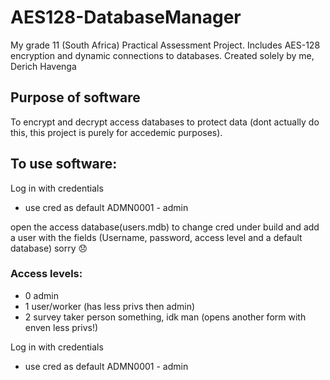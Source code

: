 # AES128-DatabaseManager
My grade 11 (South Africa) Practical Assessment Project. Includes AES-128 encryption and dynamic connections to databases. Created solely by me, Derich Havenga

## Purpose of software
To encrypt and decrypt access databases to protect data (dont actually do this, this project is purely for accedemic purposes).

## To use software: 
Log in with credentials
 - use cred as default ADMN0001 - admin

 open the access database(users.mdb) to change cred under build and add a user with the fields (Username, password, access level and a default database) sorry 😞
 
 ### Access levels:
 - 0 admin
 - 1 user/worker (has less privs then admin)
 - 2 survey taker person something, idk man (opens another form with enven less privs!) 
 
 Log in with credentials
 - use cred as default ADMN0001 - admin
